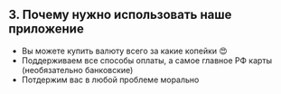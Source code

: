 ## 3. Почему нужно использовать наше приложение

- Вы можете купить валюту всего за какие копейки 😍
- Поддерживаем все способы оплаты, а самое главное РФ карты (необязательно банковские)
- Потдержим вас в любой проблеме морально